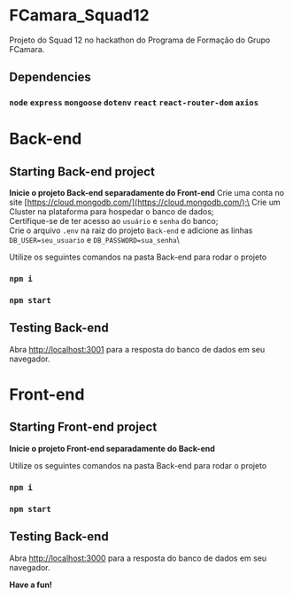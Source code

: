 
# FCamara_Squad12
Projeto do Squad 12 no hackathon do Programa de Formação do Grupo FCamara.

## Dependencies
### `node`  `express`  `mongoose` `dotenv` `react` `react-router-dom` `axios`

# Back-end
## Starting Back-end project
**Inicie o projeto Back-end separadamente do Front-end**
Crie uma conta no site [https://cloud.mongodb.com/](https://cloud.mongodb.com/);\
Crie um Cluster na plataforma para hospedar o banco de dados;\
Certifique-se de ter acesso ao `usuário` e `senha` do banco;\
Crie o arquivo `.env` na raiz do projeto `Back-end` e adicione as linhas `DB_USER=seu_usuario` e `DB_PASSWORD=sua_senha`\

Utilize os seguintes comandos na pasta Back-end para rodar o projeto
### `npm i` 
### `npm start` 

## Testing Back-end
Abra [http://localhost:3001](http://localhost:3001) para a resposta do banco de dados em seu navegador.

# Front-end
## Starting Front-end project
**Inicie o projeto Front-end separadamente do Back-end**

Utilize os seguintes comandos na pasta Back-end para rodar o projeto
### `npm i` 
### `npm start` 

## Testing Back-end
Abra [http://localhost:3000](http://localhost:3000) para a resposta do banco de dados em seu navegador.

**Have a fun!**